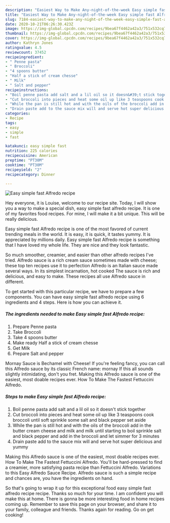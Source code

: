 ```yaml
---
description: "Easiest Way to Make Any-night-of-the-week Easy simple fast Alfredo recipe"
title: "Easiest Way to Make Any-night-of-the-week Easy simple fast Alfredo recipe"
slug: 7184-easiest-way-to-make-any-night-of-the-week-easy-simple-fast-alfredo-recipe
date: 2020-10-21T06:26:30.423Z
image: https://img-global.cpcdn.com/recipes/9bea67f4462a42a3/751x532cq70/easy-simple-fast-alfredo-recipe-recipe-main-photo.jpg
thumbnail: https://img-global.cpcdn.com/recipes/9bea67f4462a42a3/751x532cq70/easy-simple-fast-alfredo-recipe-recipe-main-photo.jpg
cover: https://img-global.cpcdn.com/recipes/9bea67f4462a42a3/751x532cq70/easy-simple-fast-alfredo-recipe-recipe-main-photo.jpg
author: Kathryn Jones
ratingvalue: 4.5
reviewcount: 37452
recipeingredient:
- " Penne pasta"
- " Broccoli"
- "4 spoons butter"
- "Half a stick of cream chesse"
- " Milk"
- " Salt and pepper"
recipeinstructions:
- "Boil penne pasta add salt and a lil oil so it doesn&#39;t stick together"
- "Cut broccoli into pieces and heat some oil up like 3 teaspoons cook broccoli until soft sprinkle some salt and black pepper set aside"
- "While the pan is still hot and with the oils of the broccoli add in the butter cream cheese and milk and milk until starting to boil sprinkle salt and black pepper and add in the broccoli and let simmer for 3 minutes"
- "Drain paste add to the sauce mix will and serve hot super delicious and yummy"
categories:
- Recipe
tags:
- easy
- simple
- fast

katakunci: easy simple fast 
nutrition: 225 calories
recipecuisine: American
preptime: "PT30M"
cooktime: "PT30M"
recipeyield: "2"
recipecategory: Dinner

---
```



![Easy simple fast Alfredo recipe](https://img-global.cpcdn.com/recipes/9bea67f4462a42a3/751x532cq70/easy-simple-fast-alfredo-recipe-recipe-main-photo.jpg)

Hey everyone, it is Louise, welcome to our recipe site. Today, I will show you a way to make a special dish, easy simple fast alfredo recipe. It is one of my favorites food recipes. For mine, I will make it a bit unique. This will be really delicious.

Easy simple fast Alfredo recipe is one of the most favored of current trending meals in the world. It is easy, it is quick, it tastes yummy. It is appreciated by millions daily. Easy simple fast Alfredo recipe is something that I have loved my whole life. They are nice and they look fantastic.

So much smoother, creamier, and easier than other alfredo recipes I&#39;ve tried. Alfredo sauce is a rich cream sauce sometimes made with cheese; these top ten recipes use it to perfection Alfredo is an Italian sauce made several ways. In its simplest incarnation, hot cooked The sauce is rich and delicious, and easy to make. These recipes all use Alfredo sauce in different.


To get started with this particular recipe, we have to prepare a few components. You can have easy simple fast alfredo recipe using 6 ingredients and 4 steps. Here is how you can achieve it.

<!--inarticleads1-->

##### The ingredients needed to make Easy simple fast Alfredo recipe:

1. Prepare  Penne pasta
1. Take  Broccoli
1. Take 4 spoons butter
1. Make ready Half a stick of cream chesse
1. Get  Milk
1. Prepare  Salt and pepper


Mornay Sauce is Bechamel with Cheese! If you&#39;re feeling fancy, you can call this Alfredo sauce by its classic French name: mornay If this all sounds slightly intimidating, don&#39;t you fret. Making this Alfredo sauce is one of the easiest, most doable recipes ever. How To Make The Fastest Fettuccini Alfredo. 

<!--inarticleads2-->

##### Steps to make Easy simple fast Alfredo recipe:

1. Boil penne pasta add salt and a lil oil so it doesn&#39;t stick together
1. Cut broccoli into pieces and heat some oil up like 3 teaspoons cook broccoli until soft sprinkle some salt and black pepper set aside
1. While the pan is still hot and with the oils of the broccoli add in the butter cream cheese and milk and milk until starting to boil sprinkle salt and black pepper and add in the broccoli and let simmer for 3 minutes
1. Drain paste add to the sauce mix will and serve hot super delicious and yummy


Making this Alfredo sauce is one of the easiest, most doable recipes ever. How To Make The Fastest Fettuccini Alfredo. You&#39;ll be hard-pressed to find a creamier, more satisfying pasta recipe than Fettuccini Alfredo. Variations to this Easy Alfredo Sauce Recipe. Alfredo sauce is such a simple recipe and chances are, you have the ingredients on hand. 

So that's going to wrap it up for this exceptional food easy simple fast alfredo recipe recipe. Thanks so much for your time. I am confident you will make this at home. There is gonna be more interesting food in home recipes coming up. Remember to save this page on your browser, and share it to your family, colleague and friends. Thanks again for reading. Go on get cooking!
